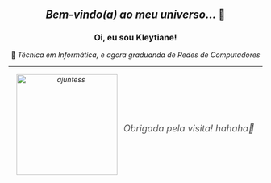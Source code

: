 <div align="center" style="line-height: 1; margin-bottom: -5px;">

</div>

<h2 align="center" style="margin-top: 0;">
  <em>Bem-vindo(a) ao meu universo... </em>🩵
</h2>

<div align="center">
  <h3>Oi, eu sou <strong>Kleytiane</strong>!</h3>🌺
 
  <em>
    Técnica em Informática, e agora graduanda de Redes de Computadores

</div>

---

<div align="center" style="display: flex; justify-content: center; align-items: center; gap: 12px; margin-top: 30px;">
  <img src="https://github.com/github-copilot/chat/attachments/f0250e5b-ea2d-47c4-a8ed-6119dff8a96e" 
       width="200px" alt="ajuntess" style="margin-top: -15px;" />
  <p style="margin: 0; font-style: italic; font-size: 18px; color: #555;">
    <em>Obrigada pela visita! hahaha🌼</em>
  </p>
  
</div>

